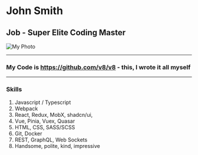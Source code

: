 # John Smith

## Job - Super Elite Coding Master

![My Photo](https://upload.wikimedia.org/wikipedia/ru/9/94/%D0%93%D0%B8%D0%B3%D0%B0%D1%87%D0%B0%D0%B4.jpg)

---

### My Code is https://github.com/v8/v8 - this, I wrote it all myself

---

### Skills

1. Javascript / Typescript
2. Webpack
3. React, Redux, MobX, shadcn/ui,
4. Vue, Pinia, Vuex, Quasar
5. HTML, CSS, SASS/SCSS
6. Git, Docker
7. REST, GraphQL, Web Sockets
8. Handsome, polite, kind, impressive
